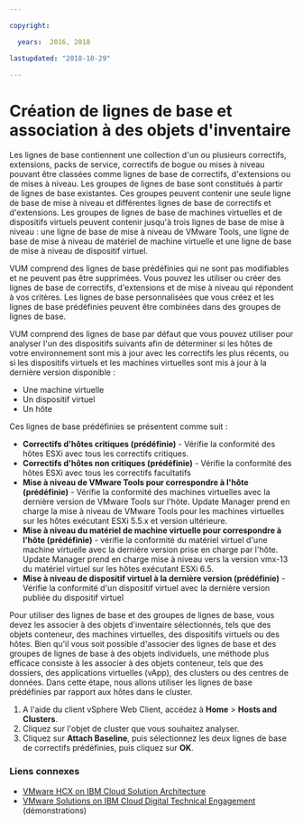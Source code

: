 ```yaml
---

copyright:

  years:  2016, 2018

lastupdated: "2018-10-29"

---
```


# Création de lignes de base et association à des objets d'inventaire

Les lignes de base contiennent une collection d'un ou plusieurs correctifs, extensions, packs de service, correctifs de bogue ou mises à niveau pouvant être classées comme lignes de base de correctifs, d'extensions ou de mises à niveau. Les groupes de lignes de base sont constitués à partir de lignes de base existantes. Ces groupes peuvent contenir une seule ligne de base de mise à niveau et différentes lignes de base de correctifs et d'extensions. Les groupes de lignes de base de machines virtuelles et de dispositifs virtuels peuvent contenir jusqu'à trois lignes de base de mise à niveau : une ligne de base de mise à niveau de VMware Tools, une ligne de base de mise à niveau de matériel de machine virtuelle et une ligne de base de mise à niveau de dispositif virtuel.

VUM comprend des lignes de base prédéfinies qui ne sont pas modifiables et ne peuvent pas être supprimées. Vous pouvez les utiliser ou créer des lignes de base de correctifs, d'extensions et de mise à niveau qui répondent à vos critères. Les lignes de base personnalisées que vous créez et les lignes de base prédéfinies peuvent être combinées dans des groupes de lignes de base.

VUM comprend des lignes de base par défaut que vous pouvez utiliser pour analyser l'un des dispositifs suivants afin de déterminer si les hôtes de votre environnement sont mis à jour avec les correctifs les plus récents, ou si les dispositifs virtuels et les machines virtuelles sont mis à jour à la dernière version disponible :
* Une machine virtuelle
* Un dispositif virtuel
* Un hôte

Ces lignes de base prédéfinies se présentent comme suit :
* **Correctifs d'hôtes critiques (prédéfinie)** - Vérifie la conformité des hôtes ESXi avec tous les correctifs critiques.
* **Correctifs d'hôtes non critiques (prédéfinie)** - Vérifie la conformité des hôtes ESXi avec tous les correctifs facultatifs
* **Mise à niveau de VMware Tools pour correspondre à l'hôte (prédéfinie)** - Vérifie la conformité des machines virtuelles avec la dernière version de VMware Tools sur l'hôte. Update Manager prend en charge la mise à niveau de VMware Tools pour les machines virtuelles sur les hôtes exécutant ESXi 5.5.x et version ultérieure.
* **Mise à niveau du matériel de machine virtuelle pour correspondre à l'hôte (prédéfinie)** - vérifie la conformité du matériel virtuel d'une machine virtuelle avec la dernière version prise en charge par l'hôte. Update Manager prend en charge mise à niveau vers la version vmx-13 du matériel virtuel sur les hôtes exécutant ESXi 6.5.
* **Mise à niveau de dispositif virtuel à la dernière version (prédéfinie)** - Vérifie la conformité d'un dispositif virtuel avec la dernière version publiée du dispositif virtuel

Pour utiliser des lignes de base et des groupes de lignes de base, vous devez les associer à des objets d'inventaire sélectionnés, tels que des objets conteneur, des machines virtuelles, des dispositifs virtuels ou des hôtes. Bien qu'il vous soit possible d'associer des lignes de base et des groupes de lignes de base à des objets individuels, une méthode plus efficace consiste à les associer à des objets conteneur, tels que des dossiers, des applications virtuelles (vApp), des clusters ou des centres de données. Dans cette étape, nous allons utiliser les lignes de base prédéfinies par rapport aux hôtes dans le cluster.

1. A l'aide du client vSphere Web Client, accédez à **Home** > **Hosts and Clusters**.
2. Cliquez sur l'objet de cluster que vous souhaitez analyser.
3. Cliquez sur **Attach Baseline**, puis sélectionnez les deux lignes de base de correctifs prédéfinies, puis cliquez sur **OK**.

### Liens connexes

* [VMware HCX on IBM Cloud Solution Architecture](https://www.ibm.com/cloud/garage/files/HCX_Architecture_Design.pdf)
* [VMware Solutions on IBM Cloud Digital Technical Engagement](https://ibm-dte.mybluemix.net/ibm-vmware) (démonstrations)
